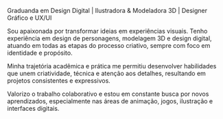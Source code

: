 Graduanda em Design Digital | Ilustradora & Modeladora 3D | Designer Gráfico e UX/UI

Sou apaixonada por transformar ideias em experiências visuais. Tenho experiência em design de personagens, modelagem 3D e design digital, atuando em todas as etapas do processo criativo, sempre com foco em identidade e propósito.

Minha trajetória acadêmica e prática me permitiu desenvolver habilidades que unem criatividade, técnica e atenção aos detalhes, resultando em projetos consistentes e expressivos.

Valorizo o trabalho colaborativo e estou em constante busca por novos aprendizados, especialmente nas áreas de animação, jogos, ilustração e interfaces digitais.
